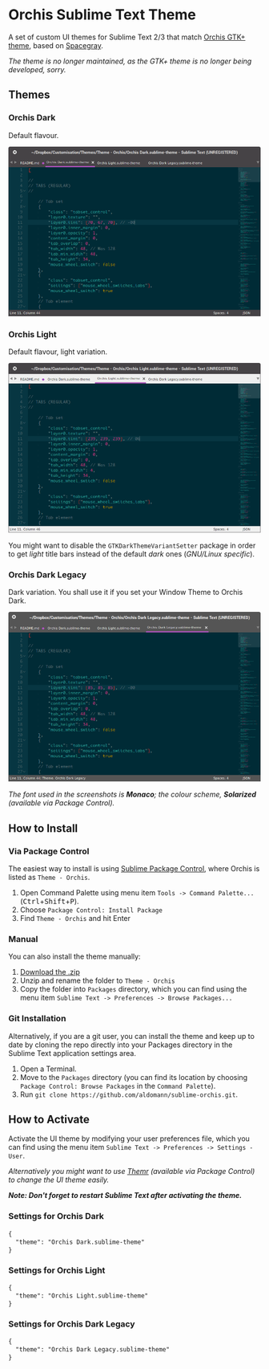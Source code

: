 # Orchis Sublime Text Theme

A set of custom UI themes for Sublime Text 2/3  that match [Orchis GTK+ theme](http://mokaproject.com/orchis-gtk-theme/), based on [Spacegray](https://github.com/kkga/spacegray).

*The theme is no longer maintained, as the GTK+ theme is no longer being developed, sorry.*

## Themes

### Orchis Dark

Default flavour.

![image](Screenshots/orchis-dark.png)

### Orchis Light

Default flavour, light variation. 

![image](Screenshots/orchis-light.png)

You might want to disable the `GTKDarkThemeVariantSetter` package in order to get *light* title bars instead of the default *dark* ones (*GNU/Linux specific*).

### Orchis Dark Legacy

Dark variation. You shall use it if you set your Window Theme to Orchis Dark.

![image](Screenshots/orchis-dark-legacy.png)

*The font used in the screenshots is __Monaco__; the colour scheme, __Solarized__ (available via Package Control).*

## How to Install

### Via Package Control

The easiest way to install is using [Sublime Package Control](https://sublime.wbond.net), where Orchis is listed as `Theme - Orchis`.

1. Open Command Palette using menu item `Tools -> Command Palette...` (<kbd>Ctrl</kbd>+<kbd>Shift</kbd>+<kbd>P</kbd>).
2. Choose `Package Control: Install Package`
3. Find `Theme - Orchis` and hit Enter

### Manual

You can also install the theme manually:

1. [Download the .zip](https://github.com/aldomann/sublime-orchis/archive/master.zip)
2. Unzip and rename the folder to `Theme - Orchis`
3. Copy the folder into `Packages` directory, which you can find using the menu item `Sublime Text -> Preferences -> Browse Packages...`

### Git Installation

Alternatively, if you are a git user, you can install the theme and keep up to date by cloning the repo directly into your Packages directory in the Sublime Text application settings area.

1. Open a Terminal.
2. Move to the `Packages` directory (you can find its location by choosing `Package Control: Browse Packages` in the `Command Palette`).
3. Run `git clone https://github.com/aldomann/sublime-orchis.git`.

## How to Activate

Activate the UI theme by modifying your user preferences file, which you can find using the menu item `Sublime Text -> Preferences -> Settings - User`.

*Alternatively you might want to use [Themr](https://sublime.wbond.net/packages/Themr) (available via Package Control) to change the UI theme easily.*

***Note: Don't forget to restart Sublime Text after activating the theme.***

### Settings for Orchis Dark

```
{
  "theme": "Orchis Dark.sublime-theme"
}
```

### Settings for Orchis Light

```
{
  "theme": "Orchis Light.sublime-theme"
}
```

### Settings for Orchis Dark Legacy

```
{
  "theme": "Orchis Dark Legacy.sublime-theme"
}
```
